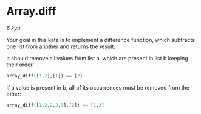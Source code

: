 # Array.diff

*6 kyu*

Your goal in this kata is to implement a difference function, which subtracts one list from another and returns the result.

It should remove all values from list a, which are present in list b keeping their order.

```python
array_diff([1,2],[1]) == [2]
```

If a value is present in b, all of its occurrences must be removed from the other:

```python
array_diff([1,2,2,2,3],[2]) == [1,3]
```
